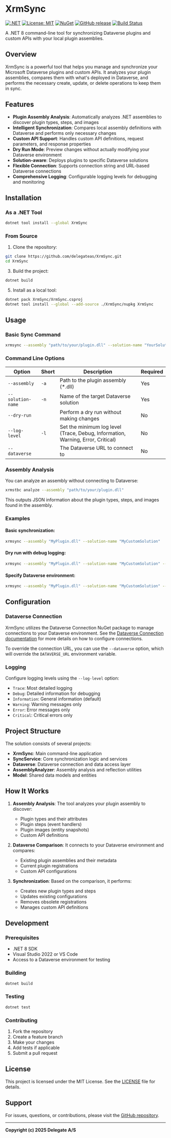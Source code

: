 # XrmSync

[![.NET](https://img.shields.io/badge/.NET-8.0-blue.svg)](https://dotnet.microsoft.com/download/dotnet/8.0)
[![License: MIT](https://img.shields.io/badge/License-MIT-yellow.svg)](https://opensource.org/licenses/MIT)
[![NuGet](https://img.shields.io/nuget/v/XrmSync.svg)](https://www.nuget.org/packages/XrmSync)
[![GitHub release](https://img.shields.io/github/release/delegateas/XrmSync.svg)](https://github.com/delegateas/XrmSync/releases)
[![Build Status](https://img.shields.io/github/actions/workflow/status/delegateas/XrmSync/build.yml)](https://github.com/delegateas/XrmSync/actions)

A .NET 8 command-line tool for synchronizing Dataverse plugins and custom APIs with your local plugin assemblies.

## Overview

XrmSync is a powerful tool that helps you manage and synchronize your Microsoft Dataverse plugins and custom APIs. It analyzes your plugin assemblies, compares them with what's deployed in Dataverse, and performs the necessary create, update, or delete operations to keep them in sync.

## Features

- **Plugin Assembly Analysis**: Automatically analyzes .NET assemblies to discover plugin types, steps, and images
- **Intelligent Synchronization**: Compares local assembly definitions with Dataverse and performs only necessary changes
- **Custom API Support**: Handles custom API definitions, request parameters, and response properties
- **Dry Run Mode**: Preview changes without actually modifying your Dataverse environment
- **Solution-aware**: Deploys plugins to specific Dataverse solutions
- **Flexible Connection**: Supports connection string and URL-based Dataverse connections
- **Comprehensive Logging**: Configurable logging levels for debugging and monitoring

## Installation

### As a .NET Tool

```bash
dotnet tool install --global XrmSync
```

### From Source

1. Clone the repository:
```bash
git clone https://github.com/delegateas/XrmSync.git
cd XrmSync
```
3. Build the project:
```bash
dotnet build
```
5. Install as a local tool:
```bash
dotnet pack XrmSync/XrmSync.csproj
dotnet tool install --global --add-source ./XrmSync/nupkg XrmSync
```
## Usage

### Basic Sync Command

```bash
xrmsync --assembly "path/to/your/plugin.dll" --solution-name "YourSolutionName"
```

### Command Line Options

| Option | Short | Description | Required |
|--------|-------|-------------|----------|
| `--assembly` | `-a` | Path to the plugin assembly (*.dll) | Yes |
| `--solution-name` | `-n` | Name of the target Dataverse solution | Yes |
| `--dry-run` | | Perform a dry run without making changes | No |
| `--log-level` | `-l` | Set the minimum log level (Trace, Debug, Information, Warning, Error, Critical) | No |
| `--dataverse` | | The Dataverse URL to connect to | No |

### Assembly Analysis

You can analyze an assembly without connecting to Dataverse:
```bash
xrmstbc analyze --assembly "path/to/your/plugin.dll"
```
This outputs JSON information about the plugin types, steps, and images found in the assembly.

### Examples

#### Basic synchronization:

```bash
xrmsync --assembly "MyPlugin.dll" --solution-name "MyCustomSolution"
```

#### Dry run with debug logging:

```bash
xrmsync --assembly "MyPlugin.dll" --solution-name "MyCustomSolution" --dry-run --log-level Debug
```

#### Specify Dataverse environment:

```bash
xrmsync --assembly "MyPlugin.dll" --solution-name "MyCustomSolution" --dataverse "https://myorg.crm.dynamics.com"
```

## Configuration

### Dataverse Connection

XrmSync utilizes the Dataverse Connection NuGet package to manage connections to your Dataverse environment.
See the [Dataverse Connection documentation](https://github.com/delegateas/DataverseConnection) for more details on how to configure connections.

To override the connection URL, you can use the `--dataverse` option, which will override the `DATAVERSE_URL` environment variable.

### Logging

Configure logging levels using the `--log-level` option:

- `Trace`: Most detailed logging
- `Debug`: Detailed information for debugging
- `Information`: General information (default)
- `Warning`: Warning messages only
- `Error`: Error messages only
- `Critical`: Critical errors only

## Project Structure

The solution consists of several projects:

- **XrmSync**: Main command-line application
- **SyncService**: Core synchronization logic and services
- **Dataverse**: Dataverse connection and data access layer
- **AssemblyAnalyzer**: Assembly analysis and reflection utilities
- **Model**: Shared data models and entities

## How It Works

1. **Assembly Analysis**: The tool analyzes your plugin assembly to discover:
   - Plugin types and their attributes
   - Plugin steps (event handlers)
   - Plugin images (entity snapshots)
   - Custom API definitions

2. **Dataverse Comparison**: It connects to your Dataverse environment and compares:
   - Existing plugin assemblies and their metadata
   - Current plugin registrations
   - Custom API configurations

3. **Synchronization**: Based on the comparison, it performs:
   - Creates new plugin types and steps
   - Updates existing configurations
   - Removes obsolete registrations
   - Manages custom API definitions

## Development

### Prerequisites

- .NET 8 SDK
- Visual Studio 2022 or VS Code
- Access to a Dataverse environment for testing

### Building

```bash
dotnet build
```

### Testing

```bash
dotnet test
```

### Contributing

1. Fork the repository
2. Create a feature branch
3. Make your changes
4. Add tests if applicable
5. Submit a pull request

## License

This project is licensed under the MIT License. See the [LICENSE](LICENSE) file for details.

## Support

For issues, questions, or contributions, please visit the [GitHub repository](https://github.com/delegateas/XrmSync).

---

**Copyright (c) 2025 Delegate A/S**
